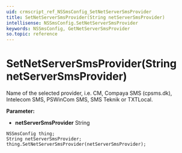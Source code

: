```yaml
---
uid: crmscript_ref_NSSmsConfig_SetNetServerSmsProvider
title: SetNetServerSmsProvider(String netServerSmsProvider)
intellisense: NSSmsConfig.SetNetServerSmsProvider
keywords: NSSmsConfig, GetNetServerSmsProvider
so.topic: reference
---
```


# SetNetServerSmsProvider(String netServerSmsProvider)

Name of the selected provider, i.e. CM, Compaya SMS (cpsms.dk), Intelecom SMS, PSWinCom SMS, SMS Teknik or TXTLocal.

**Parameter:** 
* **netServerSmsProvider** String

```crmscript
NSSmsConfig thing;
String netServerSmsProvider;
thing.SetNetServerSmsProvider(netServerSmsProvider);
```

